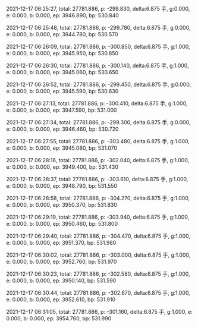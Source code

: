 2021-12-17 06:25:27, total: 27781.886, p: -299.830, delta:6.875 手, g:0.000, e: 0.000, b: 0.000, ep: 3946.890, bp: 530.840

2021-12-17 06:25:48, total: 27781.886, p: -299.780, delta:6.875 手, g:0.000, e: 0.000, b: 0.000, ep: 3944.780, bp: 530.570

2021-12-17 06:26:09, total: 27781.886, p: -300.850, delta:6.875 手, g:1.000, e: 0.000, b: 0.000, ep: 3945.950, bp: 530.850

2021-12-17 06:26:30, total: 27781.886, p: -300.140, delta:6.875 手, g:1.000, e: 0.000, b: 0.000, ep: 3945.060, bp: 530.650

2021-12-17 06:26:52, total: 27781.886, p: -299.450, delta:6.875 手, g:0.000, e: 0.000, b: 0.000, ep: 3945.590, bp: 530.630

2021-12-17 06:27:13, total: 27781.886, p: -300.410, delta:6.875 手, g:1.000, e: 0.000, b: 0.000, ep: 3947.590, bp: 531.000

2021-12-17 06:27:34, total: 27781.886, p: -299.300, delta:6.875 手, g:0.000, e: 0.000, b: 0.000, ep: 3946.460, bp: 530.720

2021-12-17 06:27:55, total: 27781.886, p: -303.480, delta:6.875 手, g:1.000, e: 0.000, b: 0.000, ep: 3945.080, bp: 531.070

2021-12-17 06:28:16, total: 27781.886, p: -302.040, delta:6.875 手, g:1.000, e: 0.000, b: 0.000, ep: 3949.400, bp: 531.430

2021-12-17 06:28:37, total: 27781.886, p: -303.610, delta:6.875 手, g:1.000, e: 0.000, b: 0.000, ep: 3948.790, bp: 531.550

2021-12-17 06:28:58, total: 27781.886, p: -304.270, delta:6.875 手, g:1.000, e: 0.000, b: 0.000, ep: 3950.370, bp: 531.830

2021-12-17 06:29:19, total: 27781.886, p: -303.940, delta:6.875 手, g:1.000, e: 0.000, b: 0.000, ep: 3950.460, bp: 531.800

2021-12-17 06:29:40, total: 27781.886, p: -304.470, delta:6.875 手, g:1.000, e: 0.000, b: 0.000, ep: 3951.370, bp: 531.980

2021-12-17 06:30:02, total: 27781.886, p: -303.000, delta:6.875 手, g:1.000, e: 0.000, b: 0.000, ep: 3952.760, bp: 531.970

2021-12-17 06:30:23, total: 27781.886, p: -302.580, delta:6.875 手, g:1.000, e: 0.000, b: 0.000, ep: 3950.140, bp: 531.590

2021-12-17 06:30:44, total: 27781.886, p: -302.670, delta:6.875 手, g:1.000, e: 0.000, b: 0.000, ep: 3952.610, bp: 531.910

2021-12-17 06:31:05, total: 27781.886, p: -301.160, delta:6.875 手, g:1.000, e: 0.000, b: 0.000, ep: 3954.760, bp: 531.990